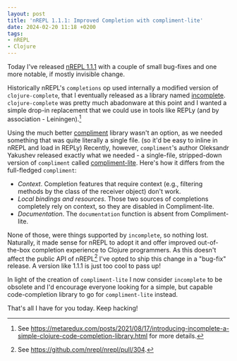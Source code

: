 ```yaml
---
layout: post
title: 'nREPL 1.1.1: Improved Completion with compliment-lite'
date: 2024-02-20 11:18 +0200
tags:
- nREPL
- Clojure
---
```


Today I've released [nREPL 1.1.1](https://github.com/nrepl/nrepl/releases/tag/v1.1.1) with a couple of small bug-fixes and one more notable, if mostly invisible change.

Historically nREPL's `completions` op used internally a modified version of
`clojure-complete`, that I eventually released as a library named
[incomplete](https://github.com/nrepl/incomplete). `clojure-complete` was pretty
much abadonware at this point and I wanted a simple drop-in replacement that we
could use in tools like REPLy (and by association - Leiningen).[^1]

Using the much better
[compliment](https://github.com/alexander-yakushev/compliment) library wasn't an
option, as we needed something that was quite literally a single file. (so it'd
be easy to inline in nREPL and load in REPLy) Recently, however, `compliment`'s
author Oleksandr Yakushev released exactly what we needed - a single-file,
stripped-down version of `compliment` called
[compliment-lite](https://github.com/alexander-yakushev/compliment/tree/master/lite). Here's how it differs from the full-fledged `compliment`:

- *Context*. Completion features that require context (e.g., filtering methods by the class of the receiver object) don't work.
- *Local bindings and resources*. Those two sources of completions completely rely on context, so they are disabled in Compliment-lite.
- *Documentation*. The `documentation` function is absent from Compliment-lite.

None of those, were things supported by `incomplete`, so nothing lost.
Naturally, it made sense for nREPL to adopt it and offer improved out-of-the-box
completion experience to Clojure programmers. As this doesn't affect the public
API of nREPL[^2] I've opted to ship this change in a "bug-fix" release. A version like
1.1.1 is just too cool to pass up!

In light of the creation of `compliment-lite` I now consider `incomplete` to be
obsolete and I'd encourage everyone looking for a simple, but capable code-completion
library to go for `compliment-lite` instead.

That's all I have for you today. Keep hacking!

[^1]: See <https://metaredux.com/posts/2021/08/17/introducing-incomplete-a-simple-clojure-code-completion-library.html> for more details.
[^2]: See <https://github.com/nrepl/nrepl/pull/304>.
